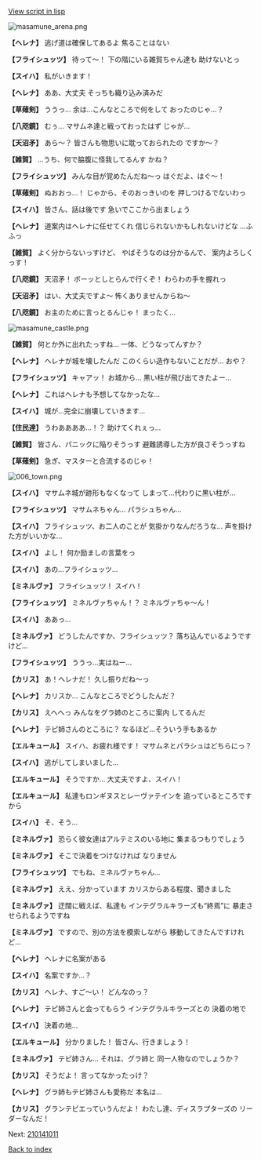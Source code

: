 [View script in lisp](../scripts/210132120.txt)

![masamune_arena.png](../images/backgrounds/masamune_arena.png)

**【ヘレナ】**
逃げ道は確保してあるよ
焦ることはない

**【フライシュッツ】**
待って～！
下の階にいる雑賀ちゃん達も
助けないとっ

**【スイハ】**
私がいきます！

**【ヘレナ】**
ああ、大丈夫
そっちも織り込み済みだ

**【草薙剣】**
ううっ…
余は…こんなところで何をして
おったのじゃ…？

**【八咫鏡】**
むぅ…
マサムネ達と戦っておったはず
じゃが…

**【天沼矛】**
あら～？
皆さんも物思いに耽っておられたの
ですか～？

**【雑賀】**
…うち、何で脇腹に怪我してるんす
かね？

**【フライシュッツ】**
みんな目が覚めたんだね～っ
はぐだよ、はぐ～！

**【草薙剣】**
ぬおおっ…！
じゃから、そのおっきいのを
押しつけるでないわっ

**【スイハ】**
皆さん、話は後です
急いでここから出ましょう

**【ヘレナ】**
道案内はヘレナに任せてくれ
信じられないかもしれないけどな
…ふふっ

**【雑賀】**
よく分からないっすけど、
やばそうなのは分かるんで、
案内よろしくっす！

**【八咫鏡】**
天沼矛！
ボーッとしとらんで行くぞ！
わらわの手を握れっ

**【天沼矛】**
はい、大丈夫ですよ～
怖くありませんからね～

**【八咫鏡】**
お主のために言っとるんじゃ！
まったく…

![masamune_castle.png](../images/backgrounds/masamune_castle.png)

**【雑賀】**
何とか外に出れたっすね…
一体、どうなってんすか？

**【ヘレナ】**
ヘレナが城を壊したんだ
このくらい造作もないことだが…
おや？

**【フライシュッツ】**
キャアッ！
お城から…
黒い柱が飛び出てきたよー…

**【ヘレナ】**
これはヘレナも予想してなかったな…

**【スイハ】**
城が…完全に崩壊していきます…

**【住民達】**
うわああああ…！？
助けてくれぇっ…

**【雑賀】**
皆さん、パニックに陥りそうっす
避難誘導した方が良さそうっすね

**【草薙剣】**
急ぎ、マスターと合流するのじゃ！

![006_town.png](../images/backgrounds/006_town.png)

**【スイハ】**
マサムネ城が跡形もなくなって
しまって…代わりに黒い柱が…

**【フライシュッツ】**
マサムネちゃん…
パラシュちゃん…

**【スイハ】**
フライシュッツ、お二人のことが
気掛かりなんだろうな…
声を掛けた方がいいかな…

**【スイハ】**
よし！
何か励ましの言葉をっ

**【スイハ】**
あの…フライシュッツ…

**【ミネルヴァ】**
フライシュッツ！
スイハ！

**【フライシュッツ】**
ミネルヴァちゃん！？
ミネルヴァちゃ～ん！

**【スイハ】**
ああっ…

**【ミネルヴァ】**
どうしたんですか、フライシュッツ？
落ち込んでいるようですけど…

**【フライシュッツ】**
ううっ…実はねー…

**【カリス】**
あ！ヘレナだ！
久し振りだね～っ

**【ヘレナ】**
カリスか…
こんなところでどうしたんだ？

**【カリス】**
えへへっ
みんなをグラ姉のところに案内
してるんだ

**【ヘレナ】**
テピ姉さんのところに？
なるほど…そういう手もあるか

**【エルキュール】**
スイハ、お疲れ様です！
マサムネとパラシュはどちらにっ？

**【スイハ】**
逃がしてしまいました…

**【エルキュール】**
そうですか…
大丈夫ですよ、スイハ！

**【エルキュール】**
私達もロンギヌスとレーヴァテインを
追っているところですから

**【スイハ】**
そ、そう…

**【ミネルヴァ】**
恐らく彼女達はアルテミスのいる地に
集まるつもりでしょう

**【ミネルヴァ】**
そこで決着をつけなければ
なりません

**【フライシュッツ】**
でもね、ミネルヴァちゃん…

**【ミネルヴァ】**
ええ、分かっています
カリスからある程度、聞きました

**【ミネルヴァ】**
迂闊に戦えば、私達も
インテグラルキラーズも“終焉”に
暴走させられるようですね

**【ミネルヴァ】**
ですので、別の方法を模索しながら
移動してきたんですけれど…

**【ヘレナ】**
ヘレナに名案がある

**【スイハ】**
名案ですか…？

**【カリス】**
ヘレナ、すご～い！
どんなのっ？

**【ヘレナ】**
テピ姉さんと会ってもらう
インテグラルキラーズとの
決着の地で

**【スイハ】**
決着の地…

**【エルキュール】**
分かりました！
皆さん、行きましょう！

**【ミネルヴァ】**
テピ姉さん…
それは、グラ姉と
同一人物なのでしょうか？

**【カリス】**
そうだよ！
言ってなかったっけ？

**【ヘレナ】**
グラ姉もテピ姉さんも愛称だ
本名は…

**【カリス】**
グランテピエっていうんだよ！
わたし達、ディスラプターズの
リーダーなんだ！

Next: [210141011](210141011.md)

[Back to index](index.md)
